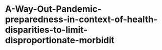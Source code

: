 # A-Way-Out-Pandemic-preparedness-in-context-of-health-disparities-to-limit-disproportionate-morbidit